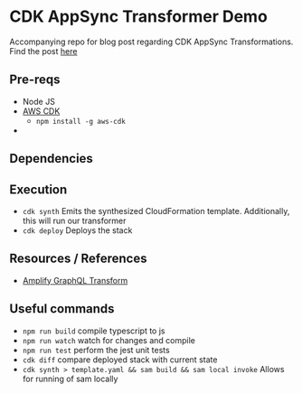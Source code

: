 # CDK AppSync Transformer Demo

Accompanying repo for blog post regarding CDK AppSync Transformations. Find the post [here]()

## Pre-reqs

* Node JS
* [AWS CDK](https://docs.aws.amazon.com/cdk/latest/guide/getting_started.html)
    * `npm install -g aws-cdk`
* 

## Dependencies

## Execution

* `cdk synth`       Emits the synthesized CloudFormation template. Additionally, this will run our transformer
* `cdk deploy`      Deploys the stack

## Resources / References

* [Amplify GraphQL Transform](https://aws-amplify.github.io/docs/cli-toolchain/graphql)

## Useful commands

 * `npm run build`   compile typescript to js
 * `npm run watch`   watch for changes and compile
 * `npm run test`    perform the jest unit tests
 * `cdk diff`        compare deployed stack with current state
 * `cdk synth > template.yaml && sam build && sam local invoke`     Allows for running of sam locally
